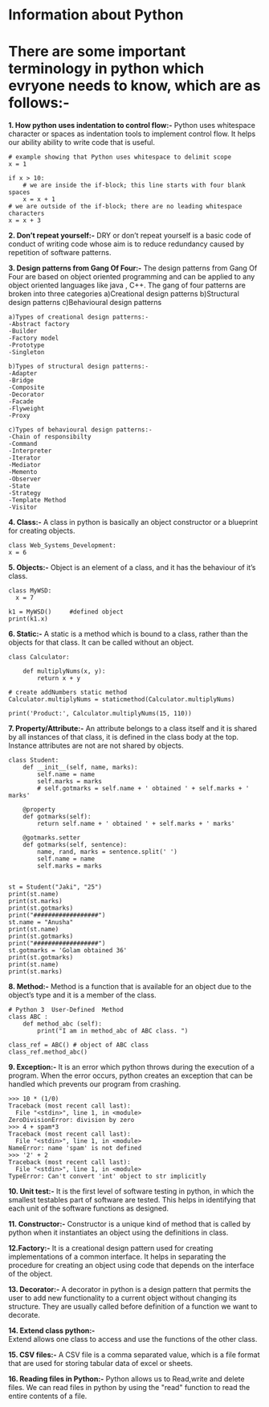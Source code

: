 # Information about Python
# There are some important terminology in python which evryone needs to know, which are as follows:-

**1. How python uses indentation to control flow:-**
Python uses whitespace character or spaces as indentation tools to implement control flow. It helps our ability ability to write code   that is useful.
```
# example showing that Python uses whitespace to delimit scope
x = 1

if x > 10:
    # we are inside the if-block; this line starts with four blank spaces
    x = x + 1
# we are outside of the if-block; there are no leading whitespace characters
x = x + 3
```

**2. Don’t repeat yourself:-**
DRY or don’t repeat yourself is a basic code of conduct of writing code whose aim is to reduce redundancy caused by repetition of software patterns. 

**3. Design patterns from Gang Of Four:-**
The design patterns from Gang Of Four are based on object oriented programming and can be applied to any object oriented languages like java , C++. The gang of four patterns are broken into three categories 
a)Creational design patterns
b)Structural design patterns
c)Behavioural design patterns
```
a)Types of creational design patterns:-
-Abstract factory
-Builder
-Factory model
-Prototype
-Singleton

b)Types of structural design patterns:-
-Adapter
-Bridge
-Composite
-Decorator
-Facade
-Flyweight
-Proxy

c)Types of behavioural design patterns:-
-Chain of responsibilty
-Command
-Interpreter
-Iterator
-Mediator
-Memento
-Observer
-State
-Strategy
-Template Method
-Visitor
```

**4. Class:-**
A class in python is basically an object constructor or a blueprint for creating objects.
```Following is an example of class:-
class Web_Systems_Development:
x = 6
```

 **5. Objects:-**
Object is an element of a class, and it has the behaviour of it’s class.
```
class MyWSD:
  x = 7

k1 = MyWSD()     #defined object
print(k1.x)
```

**6. Static:-** 
A static is a method which is bound to a class, rather than the objects for that class. It can be called without an object.
```
class Calculator:

    def multiplyNums(x, y):
        return x + y

# create addNumbers static method
Calculator.multiplyNums = staticmethod(Calculator.multiplyNums)

print('Product:', Calculator.multiplyNums(15, 110))
```

**7. Property/Attribute:-** 
An attribute belongs to a class itself and it is shared by all instances of that class, it is defined in the class body at the top. Instance attributes are not are not shared by objects.
```
class Student:
    def __init__(self, name, marks):
        self.name = name
        self.marks = marks
        # self.gotmarks = self.name + ' obtained ' + self.marks + ' marks'

    @property
    def gotmarks(self):
        return self.name + ' obtained ' + self.marks + ' marks'

    @gotmarks.setter
    def gotmarks(self, sentence):
        name, rand, marks = sentence.split(' ')
        self.name = name
        self.marks = marks


st = Student("Jaki", "25")
print(st.name)
print(st.marks)
print(st.gotmarks)
print("##################")
st.name = "Anusha"
print(st.name)
print(st.gotmarks)
print("##################")
st.gotmarks = 'Golam obtained 36'
print(st.gotmarks)
print(st.name)
print(st.marks)
```

**8. Method:-** 
Method is a function that is available for an object due to the object’s type and it is a member of the class.
```
# Python 3  User-Defined  Method 
class ABC : 
    def method_abc (self): 
        print("I am in method_abc of ABC class. ") 
  
class_ref = ABC() # object of ABC class 
class_ref.method_abc() 
```

**9. Exception:-**
It is an error which python throws during the execution of a program. When the error occurs, python creates an exception that can be handled which prevents our program from crashing.
```
>>> 10 * (1/0)
Traceback (most recent call last):
  File "<stdin>", line 1, in <module>
ZeroDivisionError: division by zero
>>> 4 + spam*3
Traceback (most recent call last):
  File "<stdin>", line 1, in <module>
NameError: name 'spam' is not defined
>>> '2' + 2
Traceback (most recent call last):
  File "<stdin>", line 1, in <module>
TypeError: Can't convert 'int' object to str implicitly
```

**10. Unit test:-** 
It is the first level of software testing in python, in which the smallest testables part of software are tested. This helps in identifying that each unit of the software functions as designed.

**11. Constructor:-** 
Constructor is a unique kind of method that is called by python when it instantiates an object using the definitions in class.  

**12.Factory:-** 
It is  a creational design pattern used for creating implementations of a common interface. It helps in separating the procedure for creating an object using code that depends on the interface of the object. 

**13. Decorator:-** 
A decorator in python is a design pattern that permits the user to add new functionality to a current object without changing its structure. They are usually called before definition of a function we want to decorate.

**14. Extend class python:-**  
Extend allows one class to access and use the functions of the other class.

**15. CSV files:-**
A CSV file is a comma separated value, which is a file format  that are used for storing tabular data of excel or sheets.

**16. Reading files in Python:-**
Python allows us to Read,write and delete files. We can read files in python by using the "read" function to read the entire contents of a file.
